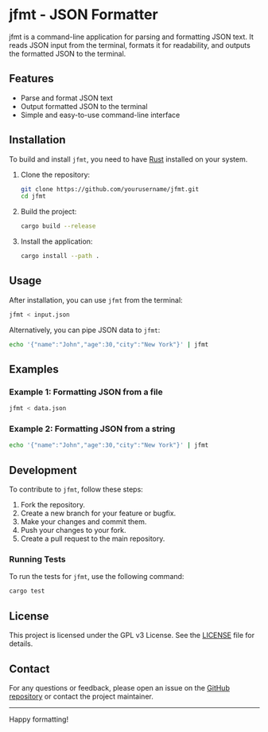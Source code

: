 # jfmt - JSON Formatter

jfmt is a command-line application for parsing and formatting JSON text. It reads JSON input from the terminal, formats it for readability, and outputs the formatted JSON to the terminal.

## Features

- Parse and format JSON text
- Output formatted JSON to the terminal
- Simple and easy-to-use command-line interface

## Installation

To build and install `jfmt`, you need to have [Rust](https://www.rust-lang.org/tools/install) installed on your system.

1. Clone the repository:
    ```sh
    git clone https://github.com/yourusername/jfmt.git
    cd jfmt
    ```

2. Build the project:
    ```sh
    cargo build --release
    ```

3. Install the application:
    ```sh
    cargo install --path .
    ```

## Usage

After installation, you can use `jfmt` from the terminal:

```sh
jfmt < input.json
```

Alternatively, you can pipe JSON data to `jfmt`:

```sh
echo '{"name":"John","age":30,"city":"New York"}' | jfmt
```

## Examples

### Example 1: Formatting JSON from a file

```sh
jfmt < data.json
```

### Example 2: Formatting JSON from a string

```sh
echo '{"name":"John","age":30,"city":"New York"}' | jfmt
```

## Development

To contribute to `jfmt`, follow these steps:

1. Fork the repository.
2. Create a new branch for your feature or bugfix.
3. Make your changes and commit them.
4. Push your changes to your fork.
5. Create a pull request to the main repository.

### Running Tests

To run the tests for `jfmt`, use the following command:

```sh
cargo test
```

## License

This project is licensed under the GPL v3 License. See the [LICENSE](LICENSE) file for details.

## Contact

For any questions or feedback, please open an issue on the [GitHub repository](https://github.com/yourusername/jfmt) or contact the project maintainer.

---

Happy formatting!
